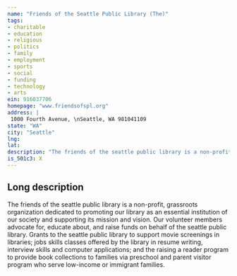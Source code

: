 ```yaml
---
name: "Friends of the Seattle Public Library (The)"
tags:
- charitable
- education
- religious
- politics
- family
- employment
- sports
- social
- funding
- technology
- arts
ein: 916037706
homepage: "www.friendsofspl.org"
address: |
 1000 Fourth Avenue, \nSeattle, WA 981041109
state: "WA"
city: "Seattle"
lng: 
lat: 
description: "The friends of the seattle public library is a non-profit, grassroots organization dedicated to promoting our library as an essential institution of our society and supporting its mission and vision. Our volunteer members advocate for, educate about, and raise funds on behalf of the seattle public library. "
is_501c3: X
---
```


## Long description

The friends of the seattle public library is a non-profit, grassroots organization dedicated to promoting our library as an essential institution of our society and supporting its mission and vision. Our volunteer members advocate for, educate about, and raise funds on behalf of the seattle public library. Grants to the seattle public library to support movie screenings in libraries; jobs skills classes offered by the library in resume writing, interview skills and computer applications; and the raising a reader program to provide book collections to families via preschool and parent visitor program who serve low-income or immigrant families. 
